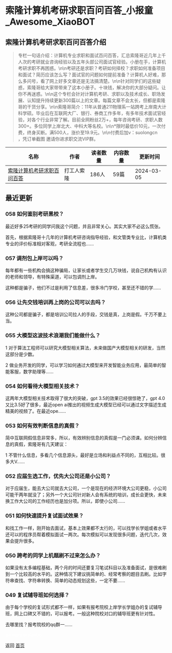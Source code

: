 # 索隆计算机考研求职百问百答_小报童_Awesome_XiaoBOT

## 索隆计算机考研求职百问百答介绍
> 专栏一句话介绍：计算机专业求职和面试百问百答，汇总索隆哥近几年上千人次的考研就业咨询经验以及五年头部公司面试官经验。小册在手，计算机考研求职不再困惑。\n\n考研还是求职？考研如何择校？求职如何准备项目和面试？简历应该怎么写？面试官的问题如何提前准备？计算机人好难，那么多问号，看了网上好多文章还是无法搞清楚。\n\n针对同学们的这些疑惑，索隆哥给大家带带来了这本小册子。十块钱，解决你的大部分疑问。让你不再迷惑。\n\n这个专栏会针对计算机考研、求职以及技术成长、职场发展、认知提升持续更新300篇以上的文章。每篇文章不会太长，但都是索隆哥的干货分享。\n\n索隆哥简介：11年从普通211物理系一站跨考上岸南大计科学硕。毕业后在互联网大厂、银行、券商工作多年，有多年技术面试官经验，对各个行业非常了解。目前全网粉丝2万+，每年咨询考研、求职人数300+。多位同学上岸北大、中科大等名校。\n\n*限时最低价10元，一次付费，终身买断。满500人，涨价至19.9元。\n\n付费后加v：suolongcn  
，凭订单截图 邀请你进求职交流VIP群。  
  


|名称|作者|读者数量|内容数量|更新时间|
|---|---|---|---|---|
|[索隆计算机考研求职百问百答](https://xiaobot.net/p/suolongcskaoyan?refer=0b133df9-27dc-423b-8101-639049001c13)|打工人索隆|186人|59篇|2024-03-05|

## 最近更新
### 058 如何鉴别考研黑校？

最近好多25考研的同学问我这个问题，并且非常关心。其实大家不必这么慌张。

首先，根据索隆哥十几年的计算机考研咨询指导经验，和文管类专业比，计算机类专业的评价标准相对客观，考研全流程也......

### 057 调剂包上岸可以吗？

每年都有一些机构会搞这种骗局，让家长或者学生交几万块钱，说自己机构有认识的老师和领导，有特殊渠道，可以包调剂上岸。

这种都是骗子，他们不过是利用了信息差，很多冷门学校，甚至还不错的学......

### 056 让先交钱培训再上岗的公司可以去吗？

这种公司都是骗子，都是培训公司拉人的手段，交钱是真，上岗是假。千万不要上当。

### 055 大模型这波技术浪潮我们能做什么？

1 对于算法工程师可以研究大模型相关算法，未来做国产大模型相关的研发，当然这部分是少数。

2 做业务开发的同学，可以学习如何通过大模型来开发智能业务应用，最简单的智能客服，数字助理等......

### 054 如何看待大模型相关技术？

这两年大模型相关技术取得了很大的突破，gpt 3.5的效果已经很惊艳了，gpt 4.0又比3.5好了很多，最近open
ai推出的视频生成大模型已经可以通过文字描述生成精美的视频了。在最近ope......

### 053 如何有效判断信息的真假？

简中互联网假信息非常多，所以，有效辨别信息的真假是一门必须课。如何分辨信息的真假，索隆哥有几天建议：

1 不管什么信息，多看几个信息源头，最好是立场和利益点不同的，互相比较。很多大V......

### 052 应届生选工作，优先大公司还是小公司？

对于应届生，能去大公司就去大公司，一个是现在的经济环境大公司更稳，小公司可能干两年就没了；另外一个大公司针对新人会有系统的培训，成长会更快，未来换工作大公司的工作经历也是加分项。所以，即使小公司......

### 051 如何快速提升复试面试效果？

和找工作一样，刚开始去面试，基本上效果都不太行的，可以找学长学姐或者水平还可以的程序员帮着模拟面试一两次。每次模拟可以发现很多问题，迭代几次，效果会提升很多。

### 050 跨考的同学上机题刷不过来怎么办？

如果没有太多编程基础，两个月的时间还要复习笔试科目以及准备面试，是很难刷到一个比较高的水平的。这种情况下建议挑简单的、经常考察的题目去刷。比如字符串查找、字符串转换、简单的动态规划这些，一定不要......

### 049 复试辅导班如何选择？

由于每个学校的复试形式都不一样，如果有报考院校上岸学长学姐办的复试辅导班，网上口碑又不错的，可以报考。一般这种院校对口的辅导班更有针对性。

去哪里找？报考院校的qq群一......


<a href="https://github.com/Reno9527/awesome-xiaobot" style="color: white; text-decoration: none;">awesome-xiaobot</a>

返回 [首页](../README.md)
